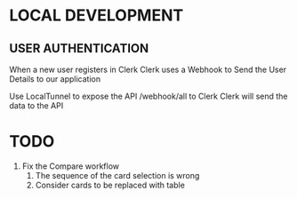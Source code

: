 # LOCAL DEVELOPMENT


## USER AUTHENTICATION

When a new user registers in Clerk
Clerk uses a Webhook to Send the User Details to our application

Use LocalTunnel to expose the API /webhook/all to Clerk
Clerk will send the data to the API


# TODO

1. Fix the Compare workflow
    1. The sequence of the card selection is wrong
    2. Consider cards to be replaced with table